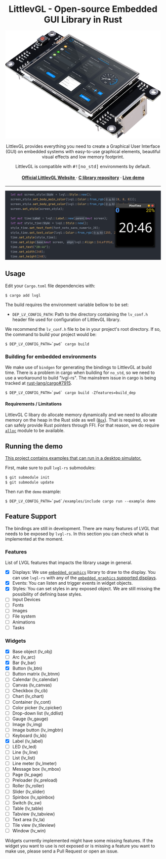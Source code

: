<h1 align="center"> LittlevGL - Open-source Embedded GUI Library in Rust</h1>

![Original LittlevGL demo image](lv_demo.png)

<p align="center">
LittlevGL provides everything you need to create a Graphical User Interface (GUI) on embedded systems with easy-to-use graphical elements, beautiful visual effects and low memory footprint. 
</p>
<p align="center">
LittlevGL is compatible with <samp>#![no_std]</samp> environments by default.
</p>

<h4 align="center">
<a href="https://lvgl.io/">Official LittlevGL Website </a> &middot; 
<a href="https://github.com/littlevgl/lvgl">C library repository</a> &middot;
<a href="https://lvgl.io/demos">Live demo</a>
</h4>

---

![Rust bindings usage demo code.](demo.png)

## Usage

Edit your `Cargo.toml` file dependencies with:
```
$ cargo add lvgl
```

The build requires the environment variable bellow to be set:

- `DEP_LV_CONFIG_PATH`: Path to the directory containing the `lv_conf.h` header file used for configuration of LittlevGL library.

We recommend the `lv_conf.h` file to be in your project's root directory. If so, the command to build your project would be:
```shell script
$ DEP_LV_CONFIG_PATH=`pwd` cargo build
```

### Building for embedded environments

We make use of `bindgen` for generating the bindings to LittlevGL at build time. There is a problem in cargo when building
for `no_std`, so we need to use a workaround to build "lvgl-rs". The mainstrem issue in cargo is being tracked at
[rust-lang/cargo#7915](https://github.com/rust-lang/cargo/issues/7915).

```shell
$ DEP_LV_CONFIG_PATH=`pwd` cargo build -Zfeatures=build_dep
```

#### Requirements / Limitations

LittlevGL C libary do allocate memory dynamically and we need to allocate memory on the heap in the Rust side as well
([`Box`](https://doc.rust-lang.org/beta/alloc/boxed/struct.Box.html)).
That is required, so we can safely provide Rust pointers through FFI. For that reason, we do require
[`alloc`](https://doc.rust-lang.org/alloc/) module to be available.

## Running the demo

[This project contains examples that can run in a desktop simulator.](./examples)

First, make sure to pull `lvgl-rs` submodules:
```shell
$ git submodule init
$ git submodule update 
```

Then run the `demo` example:

```shell
$ DEP_LV_CONFIG_PATH=`pwd`/examples/include cargo run --example demo
```

## Feature Support

The bindings are still in development. There are many features of LVGL that needs to be exposed by `lvgl-rs`. In
this section you can check what is implemented at the moment.

### Features

List of LVGL features that impacts the library usage in general.
- [x] Displays: We use [`embedded_graphics`](https://docs.rs/embedded-graphics/0.6.2/embedded_graphics/) library to
      draw to the display. You can use `lvgl-rs` with any of the
      [`embedded_graphics` supported displays](https://docs.rs/embedded-graphics/0.6.2/embedded_graphics/#supported-displays).
- [x] Events: You can listen and trigger events in widget objects.
- [x] Styles: You can set styles in any exposed object. We are still missing the possibility of defining base styles.
- [ ] Input Devices
- [ ] Fonts
- [ ] Images
- [ ] File system
- [ ] Animations
- [ ] Tasks

### Widgets

- [x] Base object (lv_obj)
- [ ] Arc (lv_arc)
- [x] Bar (lv_bar)
- [x] Button (lv_btn)
- [ ] Button matrix (lv_btnm)
- [ ] Calendar (lv_calendar)
- [ ] Canvas (lv_canvas)
- [ ] Checkbox (lv_cb)
- [ ] Chart (lv_chart)
- [ ] Container (lv_cont)
- [ ] Color picker (lv_cpicker)
- [ ] Drop-down list (lv_ddlist)
- [ ] Gauge (lv_gauge)
- [ ] Image (lv_img)
- [ ] Image button (lv_imgbtn)
- [ ] Keyboard (lv_kb)
- [x] Label (lv_label)
- [ ] LED (lv_led)
- [ ] Line (lv_line)
- [ ] List (lv_list)
- [ ] Line meter (lv_lmeter)
- [ ] Message box (lv_mbox)
- [ ] Page (lv_page)
- [ ] Preloader (lv_preload)
- [ ] Roller (lv_roller)
- [ ] Slider (lv_slider)
- [ ] Spinbox (lv_spinbox)
- [ ] Switch (lv_sw)
- [ ] Table (lv_table)
- [ ] Tabview (lv_tabview)
- [ ] Text area (lv_ta)
- [ ] Tile view (lv_tileview)
- [ ] Window (lv_win)

Widgets currently implemented might have some missing features. If the widget you want to use is not exposed or
is missing a feature you want to make use, please send a Pull Request or open an issue.
